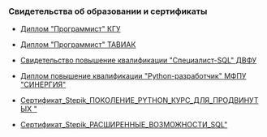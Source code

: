 ### Свидетельства об образовании и сертификаты
* <a href="https://github.com/kolesnikovvitaliy/education_certificates/Дипломы/ДИПЛОМ_КГУ_ПРОГРАММИСТ.pdf">Диплом "Программист" КГУ</a>
* <a href="https://github.com/kolesnikovvitaliy/education_certificates/Дипломы/ДИПЛОМ_ПРОГРАММИСТ_АВИК.pdf">Диплом "Программист" ТАВИАК</a>

* <a href="https://github.com/kolesnikovvitaliy/education_certificates/Свидетельства_повышения_квалификаций/SQL_ДВФУ_ПОВЫШЕНИЕ_КВАЛИФИКАЦИИ.pdf">Свидетельство повышение квалификации "Специалист-SQL" ДВФУ</a>
* <a href="#">Диплом повышение квалификации "Python-разработчик" МФПУ "СИНЕРГИЯ"</a>
* <a href="https://github.com/kolesnikovvitaliy/education_certificates/Python_сертификаты/PYTHON_КУРС_ДЛЯ_ПРОДВИНУТЫХ_STEPIK.pdf">Сертификат_Stepik_ПОКОЛЕНИЕ_PYTHON_КУРС_ДЛЯ_ПРОДВИНУТЫХ "</a>
* <a href="https://github.com/kolesnikovvitaliy/education_certificates/blob/main/SQL_сертификаты/РАСШИРЕННЫЕ_ВОЗМОЖНОСТИ_SQL_STEPIK_ДВФУ.pdf">Сертификат_Stepik_РАСШИРЕННЫЕ_ВОЗМОЖНОСТИ_SQL"</a>